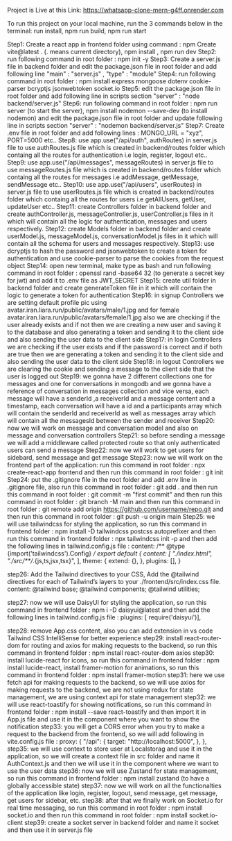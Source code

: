 Project is Live at this Link: https://whatsapp-clone-mern-g4ff.onrender.com

To run this project on your local machine, run the 3 commands below in the terminal: run install, npm run build, npm run start


Step1: Create a react app in frontend folder using command : npm Create vite@latest . (. means current directory), npm install , npm run dev
Step2: run following command in root folder : npm init -y
Step3: Create a server.js file in backend folder and edit the package.json file in root folder and add following line "main" : "server.js" , "type" : "module"
Step4: run following command in root folder : npm install express mongoose dotenv cookie-parser bcryptjs jsonwebtoken socket.io
Step5: edit the package.json file in root folder and add following line in scripts section "server" : "node backend/server.js"
Step6: run following command in root folder : npm run server (to start the server), npm install nodemon --save-dev (to install nodemon) and edit the package.json file in root folder and update following line in scripts section "server" : "nodemon backend/server.js"
Step7: Create .env file in root folder and add following lines : MONGO_URL = "xyz", PORT=5000 etc..
Step8: use app.use("/api/auth", authRoutes) in server.js file to use authRoutes.js file which is created in backend/routes folder which containg all the routes for authentication i.e login, register, logout etc..
Step9: use app.use("/api/messages", messageRoutes) in server.js file to use messageRoutes.js file which is created in backend/routes folder which containg all the routes for messages i.e addMessage, getMessage, sendMessage etc..
Step10: use app.use("/api/users", userRoutes) in server.js file to use userRoutes.js file which is created in backend/routes folder which containg all the routes for users i.e getAllUsers, getUser, updateUser etc..
Step11: create Controllers folder in backend folder and create authController.js, messageController.js, userController.js files in it which will contain all the logic for authentication, messages and users respectively.
Step12: create Models folder in backend folder and create userModel.js, messageModel.js, conversationModel.js files in it which will contain all the schema for users and messages respectively.
Step13: use dcryptjs to hash the password and jsonwebtoken to create a token for authentication and use cookie-parser to parse the cookies from the request object
Step14: open new terminal, make type as bash and run following command in root folder : openssl rand -base64 32 (to generate a secret key for jwt) and add it to .env file as JWT_SECRET
Step15: create util folder in backend folder and create generateToken file in it which will contain the logic to generate a token for authentication
Step16: in signup Controllers we are setting default profile pic using avatar.iran.liara.run/public/avatars/male/1.jpg and for female avatar.iran.liara.run/public/avatars/female/1.jpg also we are checking if the user already exists and if not then we are creating a new user and saving it to the database and also generating a token and sending it to the client side and also sending the user data to the client side
Step17: in login Controllers we are checking if the user exists and if the password is correct and if both are true then we are generating a token and sending it to the client side and also sending the user data to the client side
Step18: in logout Controllers we are clearing the cookie and sending a message to the client side that the user is logged out
Step19: we gonna have 2 different collections one for messages  and one for conversations in mongodb and we gonna have a reference of conversation in messages collection and vice versa, each message will have a senderId ,a receiverId and a message content and a timestamp, each conversation will have a id and a partiicipants array which will contain the senderId and receiverId as well as messages array which will contain all the messagesId between the sender and receiver
Step20: now we will work on message and conversation model and also on message and conversation controllers
Step21: so before sending a message we will add a middleware called protected route so that only authenticated users can send a message 
Step22: now we will work to get users for sidebard, send message and get message
Step23: now we will work on the frontend part of the application: run this command in root folder : npx create-react-app frontend and then run this command in root folder : git init 
Step24: put the .gitignore file in the root folder and add .env line in .gitignore file, also run this command in root folder : git add . and then run this command in root folder : git commit -m "first commit" and then run this command in root folder : git branch -M main and then run this command in root folder : git remote add origin https://github.com/username/repo.git and then run this command in root folder : git push -u origin main
Step25: we will use tailwindcss for styling the application, so run this command in frontend folder : npm install -D tailwindcss postcss autoprefixer and then run this command in frontend folder : npx tailwindcss init -p and then add the following lines in tailwind.config.js file : content: 
/** @type {import('tailwindcss').Config} */
export default {
  content: [
    "./index.html",
    "./src/**/*.{js,ts,jsx,tsx}",
  ],
  theme: {
    extend: {},
  },
  plugins: [],
}

step26: Add the Tailwind directives to your CSS, Add the @tailwind directives for each of Tailwind’s layers to your ./frontend/src/index.css file. content: 
@tailwind base;
@tailwind components;
@tailwind utilities;

step27: now we will use DaisyUI for styling the application, so run this command in frontend folder : npm i -D daisyui@latest and then add the following lines in tailwind.config.js file : plugins: [ require('daisyui')],

step28: remove App.css content, also you can add extension in vs code Tailwind CSS IntelliSense for better experience
step29: install react-router-dom for routing and axios for making requests to the backend, so run this command in frontend folder : npm install react-router-dom axios
step30: install lucide-react for icons, so run this command in frontend folder : npm install lucide-react, install framer-motion for animations, so run this command in frontend folder : npm install framer-motion
step31: here we use fetch api for making requests to the backend, so we will use axios for making requests to the backend, we are not using redux for state management, we are using context api for state management
step32: we will use react-toastify for showing notifications, so run this command in frontend folder : npm install --save react-toastify and then import it in App.js file and use it in the component where you want to show the notification
step33: you will get a CORS error when you try to make a request to the backend from the frontend, so we will add following in vite.config.js file : 
proxy: {
			"/api": {
				target: "http://localhost:5000",
			},
		},
step35: we will use context to store user at Localstorag and use it in the application, so we will create a context file in src folder and name it AuthContext.js and then we will use it in the component where we want to use the user data
step36: now we will use Zustand for state management, so run this command in frontend folder : npm install zustand (to have a globally accessible state)
step37: now we will work on all the functionalties of the application like login, register, logout, send message, get message, get users for sidebar, etc.
step38: after that we finally work  on Socket.io for real time messaging, so run this command in root folder : npm install socket.io and then run this command in root folder : npm install socket.io-client
step39: create a socket server in backend folder and name it socket and then use it in server.js file
